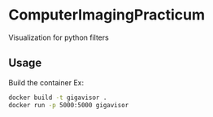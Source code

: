 # ComputerImagingPracticum
Visualization for python filters

## Usage
Build the container
Ex:

```bash
docker build -t gigavisor .
docker run -p 5000:5000 gigavisor
```
